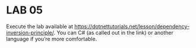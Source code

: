 # LAB 05

Execute the lab available at https://dotnettutorials.net/lesson/dependency-inversion-principle/. You can C# (as called out in the link) or another language if you’re more comfortable.